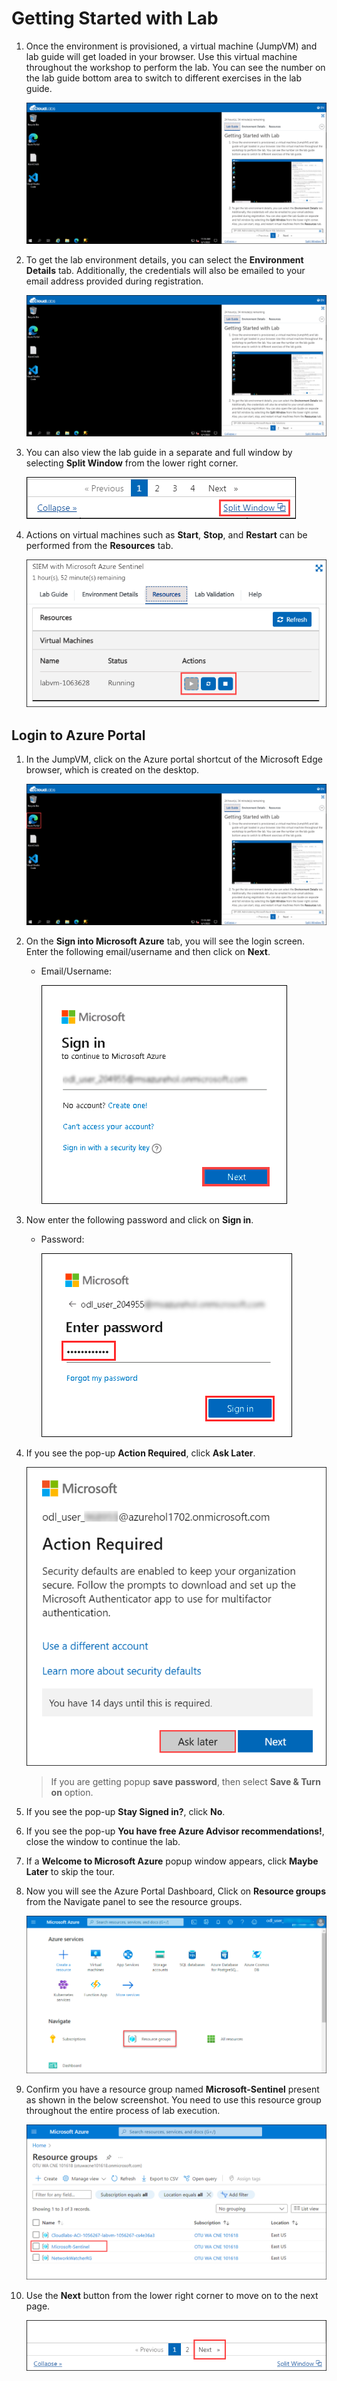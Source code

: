 # Getting Started with Lab

1. Once the environment is provisioned, a virtual machine (JumpVM) and lab guide will get loaded in your browser. Use this virtual machine throughout the workshop to perform the lab. You can see the number on the lab guide bottom area to switch to different exercises in the lab guide.

   ![](../media/getting-started.png "Lab Environment")
   
1. To get the lab environment details, you can select the **Environment Details** tab. Additionally, the credentials will also be emailed to your email address provided during registration.

   ![split window](../media/getting-started.png "Lab Environment")

1. You can also view the lab guide in a separate and full window by selecting **Split Window** from the lower right corner.

   ![](../media/split-window.png "Lab Environment")

1. Actions on virtual machines such as **Start**, **Stop**, and **Restart** can be performed from the **Resources** tab.

   ![start and stop resources](../media/start-stop.png "Lab Environment")

## Login to Azure Portal
1. In the JumpVM, click on the Azure portal shortcut of the Microsoft Edge browser, which is created on the desktop.

   ![](../media/azureportal_icon.png "Lab Environment")
   
1. On the **Sign into Microsoft Azure** tab, you will see the login screen. Enter the following email/username and then click on **Next**.
   * Email/Username: <inject key="AzureAdUserEmail"></inject>
   
     ![](../media/image7.png "Enter Email")
     
1. Now enter the following password and click on **Sign in**.
   * Password: <inject key="AzureAdUserPassword"></inject>
   
     ![](../media/image8.png "Enter Password")
     
1. If you see the pop-up **Action Required**, click **Ask Later**.

     ![](../media/asklater.png "Action required window")
     
    > If you are getting popup **save password**, then select **Save & Turn on** option.
       
1. If you see the pop-up **Stay Signed in?**, click **No**.

1. If you see the pop-up **You have free Azure Advisor recommendations!**, close the window to continue the lab.

1. If a **Welcome to Microsoft Azure** popup window appears, click **Maybe Later** to skip the tour.

1. Now you will see the Azure Portal Dashboard, Click on **Resource groups** from the Navigate panel to see the resource groups.

     ![](../media/select-rg.png "Resource groups")

1. Confirm you have a resource group named **Microsoft-Sentinel** present as shown in the below screenshot. You need to use this resource group throughout the entire process of lab execution.

     ![](../media/sentinelrg.png "Resource groups")
   
1. Use the **Next** button from the lower right corner to move on to the next page.

   ![](../media/next.png "Resource groups")
